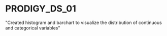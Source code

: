 # PRODIGY_DS_01
"Created histogram and barchart to visualize the distribution of continuous and categorical variables"
